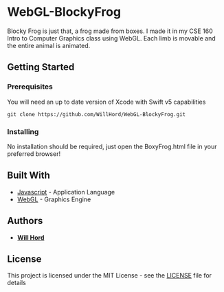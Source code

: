 # WebGL-BlockyFrog

Blocky Frog is just that, a frog made from boxes. I made it in my CSE 160 Intro to Computer Graphics class using WebGL. Each limb is movable and the entire animal is animated. 

## Getting Started

### Prerequisites

You will need an up to date version of Xcode with Swift v5 capabilities

```
git clone https://github.com/WillHord/WebGL-BlockyFrog.git
```

### Installing

No installation should be required, just open the BoxyFrog.html file in your preferred browser!

## Built With

* [Javascript](https://www.javascript.com/) - Application Language
* [WebGL](https://get.webgl.org/) - Graphics Engine

## Authors

* **[Will Hord](https://github.com/WillHord)** 

## License

This project is licensed under the MIT License - see the [LICENSE](LICENSE) file for details
